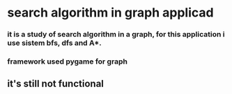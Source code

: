# search algorithm  in graph applicad

### it is a study of search algorithm in a graph, for this application i use sistem bfs, dfs and A*. 

### framework used pygame for graph 

## it's still not functional 
